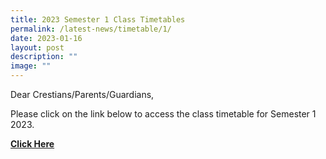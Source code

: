 ```yaml
---
title: 2023 Semester 1 Class Timetables
permalink: /latest-news/timetable/1/
date: 2023-01-16
layout: post
description: ""
image: ""
---
```




Dear Crestians/Parents/Guardians,

Please click on the link below to access the class timetable for Semester 1 2023.<br>

**[Click Here](https://drive.google.com/file/d/14sovEWFUaULubYrTIota7-zyVm9ZpYlX/view?usp=share_link)**
